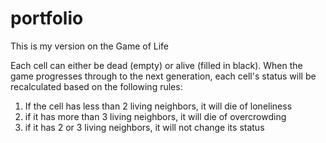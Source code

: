 ﻿# portfolio

This is my version on the Game of Life

Each cell can either be dead (empty) or alive (filled in black).
When the game progresses through to the next generation, each cell's status will be recalculated based on the following rules:
1. If the cell has less than 2 living neighbors, it will die of loneliness
2. if it has more than 3 living neighbors, it will die of overcrowding
3. if it has 2 or 3 living neighbors, it will not change its status
